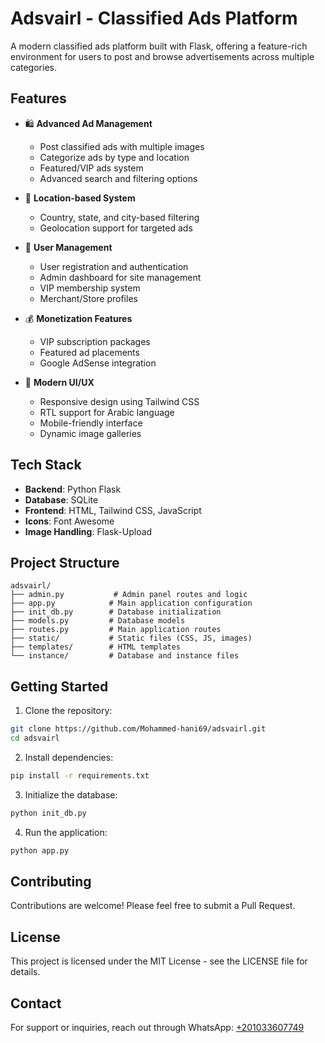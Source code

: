 # Adsvairl - Classified Ads Platform

A modern classified ads platform built with Flask, offering a feature-rich environment for users to post and browse advertisements across multiple categories.

## Features

- 🛍️ **Advanced Ad Management**
  - Post classified ads with multiple images
  - Categorize ads by type and location
  - Featured/VIP ads system
  - Advanced search and filtering options

- 📍 **Location-based System**
  - Country, state, and city-based filtering
  - Geolocation support for targeted ads

- 👤 **User Management**
  - User registration and authentication
  - Admin dashboard for site management
  - VIP membership system
  - Merchant/Store profiles

- 💰 **Monetization Features**
  - VIP subscription packages
  - Featured ad placements
  - Google AdSense integration

- 🎨 **Modern UI/UX**
  - Responsive design using Tailwind CSS
  - RTL support for Arabic language
  - Mobile-friendly interface
  - Dynamic image galleries

## Tech Stack

- **Backend**: Python Flask
- **Database**: SQLite
- **Frontend**: HTML, Tailwind CSS, JavaScript
- **Icons**: Font Awesome
- **Image Handling**: Flask-Upload

## Project Structure

```
adsvairl/
├── admin.py           # Admin panel routes and logic
├── app.py            # Main application configuration
├── init_db.py        # Database initialization
├── models.py         # Database models
├── routes.py         # Main application routes
├── static/           # Static files (CSS, JS, images)
├── templates/        # HTML templates
└── instance/         # Database and instance files
```

## Getting Started

1. Clone the repository:
```bash
git clone https://github.com/Mohammed-hani69/adsvairl.git
cd adsvairl
```

2. Install dependencies:
```bash
pip install -r requirements.txt
```

3. Initialize the database:
```bash
python init_db.py
```

4. Run the application:
```bash
python app.py
```

## Contributing

Contributions are welcome! Please feel free to submit a Pull Request.

## License

This project is licensed under the MIT License - see the LICENSE file for details.

## Contact

For support or inquiries, reach out through WhatsApp: [+201033607749](https://wa.me/201033607749)
